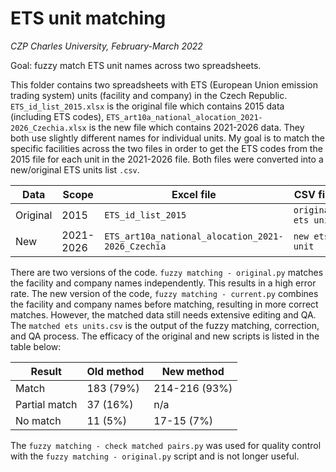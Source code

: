 # ETS unit matching
_CZP Charles University, February-March 2022_

Goal: fuzzy match ETS unit names across two spreadsheets.

This folder contains two spreadsheets with ETS (European Union emission trading system) units (facility and company)  in the Czech Republic. `ETS_id_list_2015.xlsx` is the original file which contains 2015 data (including ETS codes), `ETS_art10a_national_alocation_2021-2026_Czechia.xlsx` is the new file which contains 2021-2026 data. They both use slightly different names for individual units. My goal is to match the specific facilities across the two files in order to get the ETS codes from the 2015 file for each unit in the 2021-2026 file. Both files were converted into a new/original ETS units list `.csv`. 

| Data     | Scope     | Excel file                                        | CSV file            | 
| -------- | --------- |-------------------------------------------------- | ------------------- |
| Original | 2015      | `ETS_id_list_2015`                                | `original ets unit` |
| New      | 2021-2026 | `ETS_art10a_national_alocation_2021-2026_Czechia` | `new ets unit`      |

There are two versions of the code. `fuzzy matching - original.py` matches the facility and company names independently. This results in a high error rate. The new version of the code, `fuzzy matching - current.py` combines the facility and company names before matching, resulting in more correct matches. However, the matched data still needs extensive editing and QA. The `matched ets units.csv` is the output of the fuzzy matching, correction, and QA process. The efficacy of the original and new scripts is listed in the table below:

| Result        | Old method | New method    |
| ------------- | ---------- | ------------- |
| Match         | 183 (79%)  | 214-216 (93%) |
| Partial match | 37 (16%)   | n/a           |
| No match      | 11 (5%)    | 17-15 (7%)    |

The `fuzzy matching - check matched pairs.py` was used for quality control with the `fuzzy matching - original.py` script and is not longer useful.
